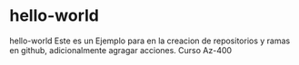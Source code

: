 # hello-world
hello-world
Este es un Ejemplo para en la creacion de repositorios y ramas en github, adicionalmente agragar acciones.
Curso Az-400

